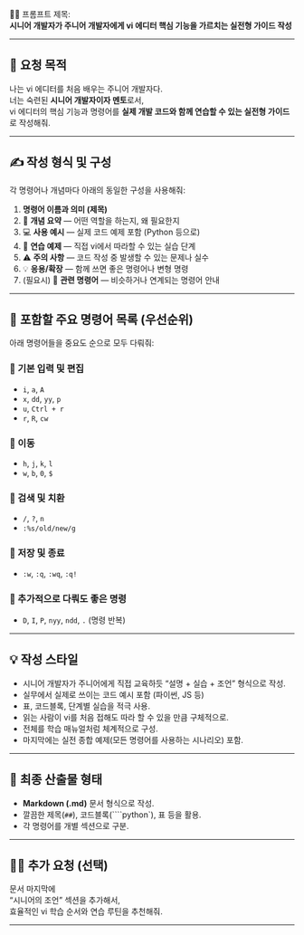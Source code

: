 🧑‍💻 프롬프트 제목:  
**시니어 개발자가 주니어 개발자에게 vi 에디터 핵심 기능을 가르치는 실전형 가이드 작성**

---

## 🧠 요청 목적
나는 vi 에디터를 처음 배우는 주니어 개발자다.  
너는 숙련된 **시니어 개발자이자 멘토**로서,  
vi 에디터의 핵심 기능과 명령어를 **실제 개발 코드와 함께 연습할 수 있는 실전형 가이드**로 작성해줘.

---

## ✍️ 작성 형식 및 구성
각 명령어나 개념마다 아래의 동일한 구성을 사용해줘:

1. **명령어 이름과 의미 (제목)**
2. 🧠 **개념 요약** — 어떤 역할을 하는지, 왜 필요한지
3. 💻 **사용 예시** — 실제 코드 예제 포함 (Python 등으로)
4. 🧪 **연습 예제** — 직접 vi에서 따라할 수 있는 실습 단계
5. ⚠️ **주의 사항** — 코드 작성 중 발생할 수 있는 문제나 실수
6. 💡 **응용/확장** — 함께 쓰면 좋은 명령어나 변형 명령
7. (필요시) 🔗 **관련 명령어** — 비슷하거나 연계되는 명령어 안내

---

## 🧩 포함할 주요 명령어 목록 (우선순위)
아래 명령어들을 중요도 순으로 모두 다뤄줘:

### 🔹 기본 입력 및 편집
- `i`, `a`, `A`
- `x`, `dd`, `yy`, `p`
- `u`, `Ctrl + r`
- `r`, `R`, `cw`
  
### 🔹 이동
- `h`, `j`, `k`, `l`
- `w`, `b`, `0`, `$`

### 🔹 검색 및 치환
- `/`, `?`, `n`
- `:%s/old/new/g`

### 🔹 저장 및 종료
- `:w`, `:q`, `:wq`, `:q!`

### 🔹 추가적으로 다뤄도 좋은 명령
- `D`, `I`, `P`, `nyy`, `ndd`, `.` (명령 반복)

---

## 💡 작성 스타일
- 시니어 개발자가 주니어에게 직접 교육하듯 “설명 + 실습 + 조언” 형식으로 작성.
- 실무에서 실제로 쓰이는 코드 예시 포함 (파이썬, JS 등)
- 표, 코드블록, 단계별 실습을 적극 사용.
- 읽는 사람이 vi를 처음 접해도 따라 할 수 있을 만큼 구체적으로.
- 전체를 학습 매뉴얼처럼 체계적으로 구성.
- 마지막에는 실전 종합 예제(모든 명령어를 사용하는 시나리오) 포함.

---

## 🎯 최종 산출물 형태
- **Markdown (.md)** 문서 형식으로 작성.
- 깔끔한 제목(`##`), 코드블록(````python`), 표 등을 활용.
- 각 명령어를 개별 섹션으로 구분.

---

## 🧑‍🏫 추가 요청 (선택)
문서 마지막에  
“시니어의 조언” 섹션을 추가해서,  
효율적인 vi 학습 순서와 연습 루틴을 추천해줘.

---

